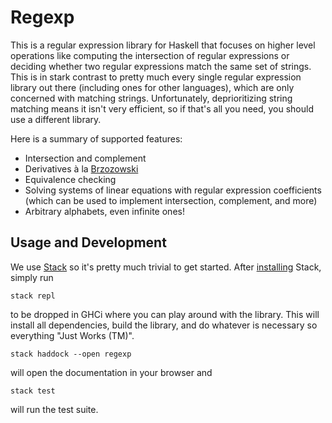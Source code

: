 # Regexp

This is a regular expression library for Haskell that focuses on higher level
operations like computing the intersection of regular expressions or deciding
whether two regular expressions match the same set of strings. This is in stark
contrast to pretty much every single regular expression library out there (including
ones for other languages), which are only concerned with matching strings. Unfortunately,
deprioritizing string matching means it isn't very efficient, so if that's all you need,
you should use a different library.

Here is a summary of supported features:
* Intersection and complement
* Derivatives à la [Brzozowski](https://en.wikipedia.org/wiki/Brzozowski_derivative)
* Equivalence checking
* Solving systems of linear equations with regular expression coefficients
  (which can be used to implement intersection, complement, and more)
* Arbitrary alphabets, even infinite ones!


## Usage and Development

We use [Stack](https://docs.haskellstack.org) so it's pretty much
trivial to get started. After
[installing](https://docs.haskellstack.org/en/stable/README/#how-to-install)
Stack, simply run
```shell
stack repl
```
to be dropped in GHCi where you can play around with the library. This will
install all dependencies, build the library, and do whatever is necessary so
everything "Just Works (TM)".
```shell
stack haddock --open regexp
```
will open the documentation in your browser and
```shell
stack test
```
will run the test suite.
